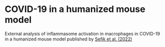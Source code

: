 # COVID-19 in a humanized mouse model

External analysis of inflammasome activation in macrophages in COVID-19 in a humanized mouse model published by [Sefik et al. (2022)](https://doi.org/10.1038/s41586-022-04802-1)
